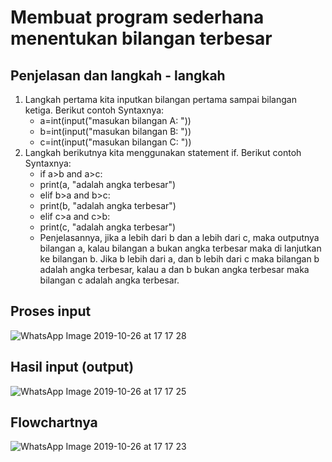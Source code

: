 # Membuat program sederhana menentukan bilangan terbesar

## Penjelasan dan langkah - langkah 
1. Langkah pertama kita inputkan bilangan pertama sampai bilangan ketiga. Berikut contoh Syntaxnya:
   - a=int(input("masukan bilangan A: "))
   - b=int(input("masukan bilangan B: "))
   - c=int(input("masukan bilangan C: "))
2. Langkah berikutnya kita menggunakan statement if. Berikut contoh Syntaxnya:
   - if a>b and a>c:
   - print(a, "adalah angka terbesar")
   - elif b>a and b>c:
   - print(b, "adalah angka terbesar")
   - elif c>a and c>b:
   - print(c, "adalah angka terbesar")
   - Penjelasannya, jika a lebih dari b dan a lebih dari c, maka outputnya bilangan a, kalau bilangan a bukan angka terbesar maka di lanjutkan ke bilangan b. Jika b lebih dari a, dan b lebih dari c maka bilangan b adalah angka terbesar, kalau a dan b bukan angka terbesar maka bilangan c adalah angka terbesar. 

## Proses input 
![WhatsApp Image 2019-10-26 at 17 17 28](https://user-images.githubusercontent.com/56240498/67618180-1530cf00-f816-11e9-9c19-2f6f299508e1.jpeg)
## Hasil input (output)
![WhatsApp Image 2019-10-26 at 17 17 25](https://user-images.githubusercontent.com/56240498/67618182-1a8e1980-f816-11e9-8b8e-9a5af846fd66.jpeg)
## Flowchartnya
![WhatsApp Image 2019-10-26 at 17 17 23](https://user-images.githubusercontent.com/56240498/67618176-04805900-f816-11e9-8e32-1006d4f72e11.jpeg)
